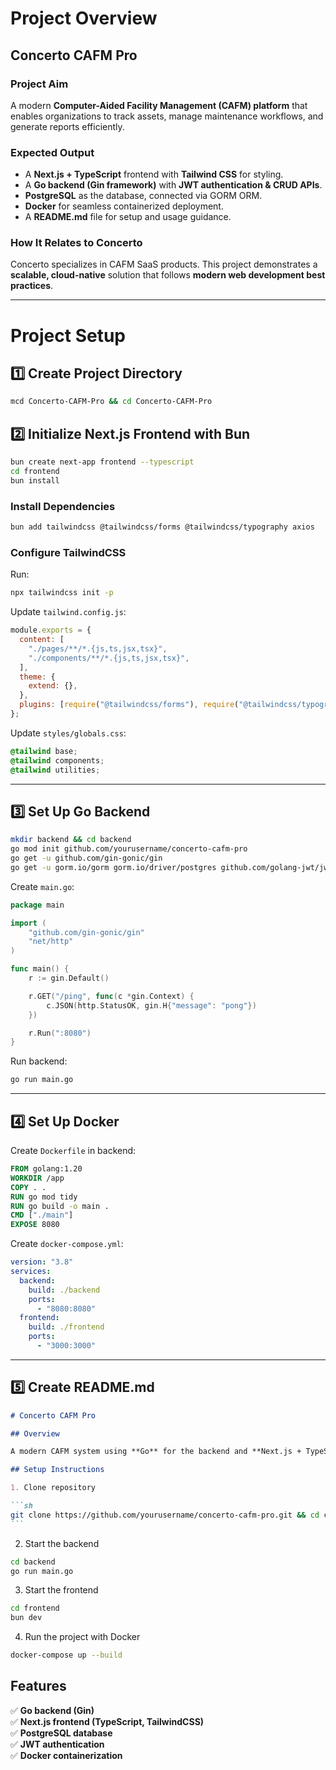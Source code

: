 # Project Overview

## Concerto CAFM Pro

### Project Aim

A modern **Computer-Aided Facility Management (CAFM) platform** that enables organizations to track assets, manage maintenance workflows, and generate reports efficiently.

### Expected Output

- A **Next.js + TypeScript** frontend with **Tailwind CSS** for styling.
- A **Go backend (Gin framework)** with **JWT authentication & CRUD APIs**.
- **PostgreSQL** as the database, connected via GORM ORM.
- **Docker** for seamless containerized deployment.
- A **README.md** file for setup and usage guidance.

### How It Relates to Concerto

Concerto specializes in CAFM SaaS products. This project demonstrates a **scalable, cloud-native** solution that follows **modern web development best practices**.

---

# Project Setup

## 1️⃣ Create Project Directory

```sh
mcd Concerto-CAFM-Pro && cd Concerto-CAFM-Pro
```

## 2️⃣ Initialize Next.js Frontend with Bun

```sh
bun create next-app frontend --typescript
cd frontend
bun install
```

### Install Dependencies

```sh
bun add tailwindcss @tailwindcss/forms @tailwindcss/typography axios
```

### Configure TailwindCSS

Run:

```sh
npx tailwindcss init -p
```

Update `tailwind.config.js`:

```js
module.exports = {
  content: [
    "./pages/**/*.{js,ts,jsx,tsx}",
    "./components/**/*.{js,ts,jsx,tsx}",
  ],
  theme: {
    extend: {},
  },
  plugins: [require("@tailwindcss/forms"), require("@tailwindcss/typography")],
};
```

Update `styles/globals.css`:

```css
@tailwind base;
@tailwind components;
@tailwind utilities;
```

---

## 3️⃣ Set Up Go Backend

```sh
mkdir backend && cd backend
go mod init github.com/yourusername/concerto-cafm-pro
go get -u github.com/gin-gonic/gin
go get -u gorm.io/gorm gorm.io/driver/postgres github.com/golang-jwt/jwt/v4
```

Create `main.go`:

```go
package main

import (
    "github.com/gin-gonic/gin"
    "net/http"
)

func main() {
    r := gin.Default()

    r.GET("/ping", func(c *gin.Context) {
        c.JSON(http.StatusOK, gin.H{"message": "pong"})
    })

    r.Run(":8080")
}
```

Run backend:

```sh
go run main.go
```

---

## 4️⃣ Set Up Docker

Create `Dockerfile` in backend:

```Dockerfile
FROM golang:1.20
WORKDIR /app
COPY . .
RUN go mod tidy
RUN go build -o main .
CMD ["./main"]
EXPOSE 8080
```

Create `docker-compose.yml`:

```yaml
version: "3.8"
services:
  backend:
    build: ./backend
    ports:
      - "8080:8080"
  frontend:
    build: ./frontend
    ports:
      - "3000:3000"
```

---

## 5️⃣ Create README.md

````md
# Concerto CAFM Pro

## Overview

A modern CAFM system using **Go** for the backend and **Next.js + TypeScript** for the frontend.

## Setup Instructions

1. Clone repository

```sh
git clone https://github.com/yourusername/concerto-cafm-pro.git && cd concerto-cafm-pro
```
````

2. Start the backend

```sh
cd backend
go run main.go
```

3. Start the frontend

```sh
cd frontend
bun dev
```

4. Run the project with Docker

```sh
docker-compose up --build
```

## Features

✅ **Go backend (Gin)**  
✅ **Next.js frontend (TypeScript, TailwindCSS)**  
✅ **PostgreSQL database**  
✅ **JWT authentication**  
✅ **Docker containerization**
